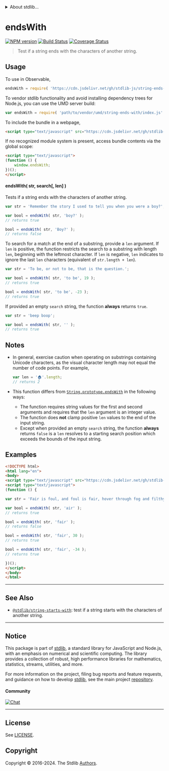 <!--

@license Apache-2.0

Copyright (c) 2018 The Stdlib Authors.

Licensed under the Apache License, Version 2.0 (the "License");
you may not use this file except in compliance with the License.
You may obtain a copy of the License at

   http://www.apache.org/licenses/LICENSE-2.0

Unless required by applicable law or agreed to in writing, software
distributed under the License is distributed on an "AS IS" BASIS,
WITHOUT WARRANTIES OR CONDITIONS OF ANY KIND, either express or implied.
See the License for the specific language governing permissions and
limitations under the License.

-->


<details>
  <summary>
    About stdlib...
  </summary>
  <p>We believe in a future in which the web is a preferred environment for numerical computation. To help realize this future, we've built stdlib. stdlib is a standard library, with an emphasis on numerical and scientific computation, written in JavaScript (and C) for execution in browsers and in Node.js.</p>
  <p>The library is fully decomposable, being architected in such a way that you can swap out and mix and match APIs and functionality to cater to your exact preferences and use cases.</p>
  <p>When you use stdlib, you can be absolutely certain that you are using the most thorough, rigorous, well-written, studied, documented, tested, measured, and high-quality code out there.</p>
  <p>To join us in bringing numerical computing to the web, get started by checking us out on <a href="https://github.com/stdlib-js/stdlib">GitHub</a>, and please consider <a href="https://opencollective.com/stdlib">financially supporting stdlib</a>. We greatly appreciate your continued support!</p>
</details>

# endsWith

[![NPM version][npm-image]][npm-url] [![Build Status][test-image]][test-url] [![Coverage Status][coverage-image]][coverage-url] <!-- [![dependencies][dependencies-image]][dependencies-url] -->

> Test if a string ends with the characters of another string.

<section class="intro">

</section>

<!-- /.intro -->



<section class="usage">

## Usage

To use in Observable,

```javascript
endsWith = require( 'https://cdn.jsdelivr.net/gh/stdlib-js/string-ends-with@umd/browser.js' )
```

To vendor stdlib functionality and avoid installing dependency trees for Node.js, you can use the UMD server build:

```javascript
var endsWith = require( 'path/to/vendor/umd/string-ends-with/index.js' )
```

To include the bundle in a webpage,

```html
<script type="text/javascript" src="https://cdn.jsdelivr.net/gh/stdlib-js/string-ends-with@umd/browser.js"></script>
```

If no recognized module system is present, access bundle contents via the global scope:

```html
<script type="text/javascript">
(function () {
    window.endsWith;
})();
</script>
```

#### endsWith( str, search\[, len] )

Tests if a string ends with the characters of another string.

```javascript
var str = 'Remember the story I used to tell you when you were a boy?';

var bool = endsWith( str, 'boy?' );
// returns true

bool = endsWith( str, 'Boy?' );
// returns false
```

To search for a match at the end of a substring, provide a `len` argument. If `len` is positive, the function restricts the search to a substring with length `len`, beginning with the leftmost character. If `len` is negative, `len` indicates to ignore the last `len` characters (equivalent of `str.length + len`).

```javascript
var str = 'To be, or not to be, that is the question.';

var bool = endsWith( str, 'to be', 19 );
// returns true

bool = endsWith( str, 'to be', -23 );
// returns true
```

If provided an empty `search` string, the function **always** returns `true`.

```javascript
var str = 'beep boop';

var bool = endsWith( str, '' );
// returns true
```

</section>

<!-- /.usage -->

<section class="notes">

## Notes

-   In general, exercise caution when operating on substrings containing Unicode characters, as the visual character length may not equal the number of code points. For example,

    ```javascript
    var len = '🏠'.length;
    // returns 2
    ```

-   This function differs from [`String.prototype.endsWith`][mdn-string-endswith] in the following ways:

    -   The function requires string values for the first and second arguments and requires that the `len` argument is an integer value.
    -   The function does **not** clamp positive `len` values to the end of the input string.
    -   Except when provided an empty `search` string, the function **always** returns `false` is a `len` resolves to a starting search position which exceeds the bounds of the input string.

</section>

<!-- /.notes -->

<section class="examples">

## Examples

<!-- eslint no-undef: "error" -->

```html
<!DOCTYPE html>
<html lang="en">
<body>
<script type="text/javascript" src="https://cdn.jsdelivr.net/gh/stdlib-js/string-ends-with@umd/browser.js"></script>
<script type="text/javascript">
(function () {

var str = 'Fair is foul, and foul is fair, hover through fog and filthy air';

var bool = endsWith( str, 'air' );
// returns true

bool = endsWith( str, 'fair' );
// returns false

bool = endsWith( str, 'fair', 30 );
// returns true

bool = endsWith( str, 'fair', -34 );
// returns true

})();
</script>
</body>
</html>
```

</section>

<!-- /.examples -->



<!-- Section for related `stdlib` packages. Do not manually edit this section, as it is automatically populated. -->

<section class="related">

* * *

## See Also

-   <span class="package-name">[`@stdlib/string-starts-with`][@stdlib/string/starts-with]</span><span class="delimiter">: </span><span class="description">test if a string starts with the characters of another string.</span>

</section>

<!-- /.related -->

<!-- Section for all links. Make sure to keep an empty line after the `section` element and another before the `/section` close. -->


<section class="main-repo" >

* * *

## Notice

This package is part of [stdlib][stdlib], a standard library for JavaScript and Node.js, with an emphasis on numerical and scientific computing. The library provides a collection of robust, high performance libraries for mathematics, statistics, streams, utilities, and more.

For more information on the project, filing bug reports and feature requests, and guidance on how to develop [stdlib][stdlib], see the main project [repository][stdlib].

#### Community

[![Chat][chat-image]][chat-url]

---

## License

See [LICENSE][stdlib-license].


## Copyright

Copyright &copy; 2016-2024. The Stdlib [Authors][stdlib-authors].

</section>

<!-- /.stdlib -->

<!-- Section for all links. Make sure to keep an empty line after the `section` element and another before the `/section` close. -->

<section class="links">

[npm-image]: http://img.shields.io/npm/v/@stdlib/string-ends-with.svg
[npm-url]: https://npmjs.org/package/@stdlib/string-ends-with

[test-image]: https://github.com/stdlib-js/string-ends-with/actions/workflows/test.yml/badge.svg?branch=main
[test-url]: https://github.com/stdlib-js/string-ends-with/actions/workflows/test.yml?query=branch:main

[coverage-image]: https://img.shields.io/codecov/c/github/stdlib-js/string-ends-with/main.svg
[coverage-url]: https://codecov.io/github/stdlib-js/string-ends-with?branch=main

<!--

[dependencies-image]: https://img.shields.io/david/stdlib-js/string-ends-with.svg
[dependencies-url]: https://david-dm.org/stdlib-js/string-ends-with/main

-->

[chat-image]: https://img.shields.io/gitter/room/stdlib-js/stdlib.svg
[chat-url]: https://app.gitter.im/#/room/#stdlib-js_stdlib:gitter.im

[stdlib]: https://github.com/stdlib-js/stdlib

[stdlib-authors]: https://github.com/stdlib-js/stdlib/graphs/contributors

[cli-section]: https://github.com/stdlib-js/string-ends-with#cli
[cli-url]: https://github.com/stdlib-js/string-ends-with/tree/cli
[@stdlib/string-ends-with]: https://github.com/stdlib-js/string-ends-with/tree/main

[umd]: https://github.com/umdjs/umd
[es-module]: https://developer.mozilla.org/en-US/docs/Web/JavaScript/Guide/Modules

[deno-url]: https://github.com/stdlib-js/string-ends-with/tree/deno
[deno-readme]: https://github.com/stdlib-js/string-ends-with/blob/deno/README.md
[umd-url]: https://github.com/stdlib-js/string-ends-with/tree/umd
[umd-readme]: https://github.com/stdlib-js/string-ends-with/blob/umd/README.md
[esm-url]: https://github.com/stdlib-js/string-ends-with/tree/esm
[esm-readme]: https://github.com/stdlib-js/string-ends-with/blob/esm/README.md
[branches-url]: https://github.com/stdlib-js/string-ends-with/blob/main/branches.md

[stdlib-license]: https://raw.githubusercontent.com/stdlib-js/string-ends-with/main/LICENSE

[standard-streams]: https://en.wikipedia.org/wiki/Standard_streams

[mdn-regexp]: https://developer.mozilla.org/en-US/docs/Web/JavaScript/Guide/Regular_Expressions

[mdn-string-endswith]: https://developer.mozilla.org/en-US/docs/Web/JavaScript/Reference/Global_Objects/String/endsWith

<!-- <related-links> -->

[@stdlib/string/starts-with]: https://github.com/stdlib-js/string-starts-with/tree/umd

<!-- </related-links> -->

</section>

<!-- /.links -->
